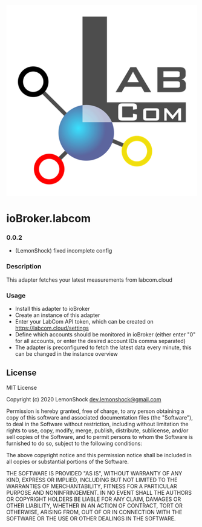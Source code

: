 ![Logo](admin/logo.png)
# ioBroker.labcom

### 0.0.2
* (LemonShock) fixed incomplete config

### Description
This adapter fetches your latest measurements from labcom.cloud

### Usage
* Install this adapter to ioBroker
* Create an instance of this adapter
* Enter your LabCom API token, which can be created on https://labcom.cloud/settings
* Define which accounts should be monitored in ioBroker (either enter "0" for all accounts, or enter the desired account IDs comma separated)
* The adapter is preconfigured to fetch the latest data every minute, this can be changed in the instance overview

## License
MIT License

Copyright (c) 2020 LemonShock <dev.lemonshock@gmail.com>

Permission is hereby granted, free of charge, to any person obtaining a copy
of this software and associated documentation files (the "Software"), to deal
in the Software without restriction, including without limitation the rights
to use, copy, modify, merge, publish, distribute, sublicense, and/or sell
copies of the Software, and to permit persons to whom the Software is
furnished to do so, subject to the following conditions:

The above copyright notice and this permission notice shall be included in all
copies or substantial portions of the Software.

THE SOFTWARE IS PROVIDED "AS IS", WITHOUT WARRANTY OF ANY KIND, EXPRESS OR
IMPLIED, INCLUDING BUT NOT LIMITED TO THE WARRANTIES OF MERCHANTABILITY,
FITNESS FOR A PARTICULAR PURPOSE AND NONINFRINGEMENT. IN NO EVENT SHALL THE
AUTHORS OR COPYRIGHT HOLDERS BE LIABLE FOR ANY CLAIM, DAMAGES OR OTHER
LIABILITY, WHETHER IN AN ACTION OF CONTRACT, TORT OR OTHERWISE, ARISING FROM,
OUT OF OR IN CONNECTION WITH THE SOFTWARE OR THE USE OR OTHER DEALINGS IN THE
SOFTWARE.
